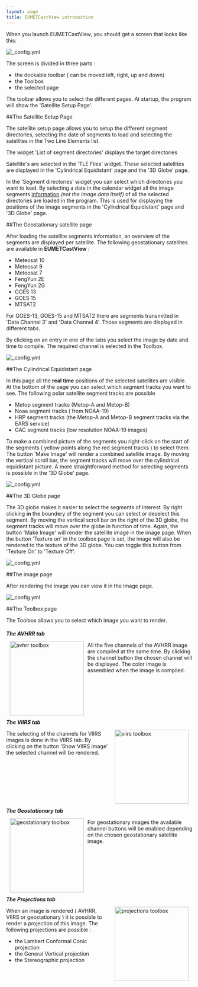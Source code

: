 ```yaml
---
layout: page
title: EUMETCastView introduction
---
```


<head>
<style>
	.TextWrapRight {
		float: right;
		margin: 10px;
		width: 200px;
		height: auto;
		}
	.TextWrapLeft {
		float: left;
		margin: 10px;
		width: 200px;
		height: auto;
		}
	.text_line {
		clear: both;
	        margin-bottom: 2px;
}
</style>
</head>

When you launch EUMETCastView, you should get a screen that looks like this:

![_config.yml](images/Screenshot_eumetcastview_ephem.jpg)

The screen is divided in three parts :

- the dockable toolbar ( can be moved left, right, up and down)
- the Toolbox
- the selected page

The toolbar allows you to select the different pages. At startup, the program will show the 'Satellite Setup Page'.

##The Satellite Setup Page

The satellite setup page allows you to setup the different segment directories, selecting the date of segments to load and selecting the satellites in the Two Line Elements list.

The widget 'List of segment directories' displays the target directories

Satellite's are selected in the 'TLE Files' widget. These selected satellites are displayed in the 'Cylindrical Equidistant' page and the '3D Globe' page.

In the 'Segment directories' widget you can select which directories you want to load. By selecting a date in the calendar widget all the image segments <ins>information</ins> *(not the image data itself)* of all the selected directories are loaded in the program. This is used for displaying the positions of the image segments in the 'Cylindrical Equidistant' page and '3D Globe' page.

##The Geostationary satellite page

After loading the satellite segments information, an overview of the segments are displayed per satellite. The following geostationary satellites are available in <strong>EUMETCastView</strong> :

- Meteosat 10
- Meteosat 9
- Meteosat 7
- FengYun 2E
- FengYun 2G
- GOES 13
- GOES 15
- MTSAT2

For GOES-13, GOES-15 and MTSAT2 there are segments transmitted in 'Data Channel 3' and 'Data Channel 4'. Those segments are displayed in different tabs.

By clicking on an entry in one of the tabs you select the image by date and time to compile. The required channel is selected in the Toolbox.  

![_config.yml](/images/Screenshot_eumetcastview_geostationary.jpg)

##The Cylindrical Equidistant page

In this page all the <strong>real time</strong> positions of the selected satellites are visible. At the bottom of the page you can select which segment tracks you want to see. The following polar satellite segment tracks are possible

- Metop segment tracks (Metop-A and Metop-B)
- Noaa segment tracks ( from NOAA-19)
- HRP segment tracks (the Metop-A and Metop-B segment tracks via the EARS service)
- GAC segment tracks (low resolution NOAA-19 images)

To make a combined picture of the segments you right-click on the start of the segments ( yellow points along the red segment tracks ) to select them. The button 'Make Image' will render a combined satellite image. By moving the vertical scroll bar, the segment tracks will move over the cylindrical equidistant picture.
A more straightforward method for selecting segments is possible in the '3D Globe' page.

![_config.yml](/images/Screenshot_eumetcastview_cylindrical.jpg)


##The 3D Globe page

The 3D globe makes it easier to select the segments of interest. By right clicking <strong>in</strong> the boundery of the segment you can select or deselect this segment. By moving the vertical scroll bar on the right of the 3D globe, the segment tracks will move over the globe in function of time. Again, the button 'Make Image' will render the satellite image in the image page. When the button 'Texture on' in the toolbox page is set, the image will also be rendered to the texture of the 3D globe. You can toggle this button from 'Texture On' to 'Texture Off'.

![_config.yml](/images/Screenshot_eumetcastview_globe.jpg)

##The image page

After rendering the image you can view it in the Image page.

![_config.yml](/images/Screenshot_eumetcastview_image.jpg)

##The Toolbox page

The Toolbox allows you to select which image you want to render.

<h5 class="text_line">The AVHRR tab</h5>

<img src="/images/Screenshot_toolbox_avhrr.jpg" alt="avhrr toolbox" class="TextWrapLeft">

All the five channels of the AVHRR image are compiled at the same time. By clicking the channel button the chosen channel will be displayed. The color image is assembled when the image is compiled.

<h5 class="text_line">The VIIRS tab</h5>
<img src="/images/Screenshot_toolbox_viirs.jpg" alt="viirs toolbox" class="TextWrapRight">

The selecting of the channels for VIIRS images is done in the VIIRS tab. By clicking on the button 'Show VIIRS image' the selected channel will be rendered.

<h5 class="text_line">The Geostationary tab</h5>
<img src="/images/Screenshot_toolbox_geostationary.jpg" alt="geostationary toolbox" class="TextWrapLeft">

For geostationary images the available channel buttons will be enabled depending on the chosen geostationary satellite image.

<h5 class="text_line">The Projections tab</h5>
<img src="/images/Screenshot_toolbox_projections.jpg" alt="projections toolbox" class="TextWrapRight">

When an image is rendered ( AVHRR, VIIRS or geostationary ) it is possible to render a projection of this image. The following projections are possible :

- the Lambert Conformal Conic projection
- the General Vertical projection
- the Stereographic projection
